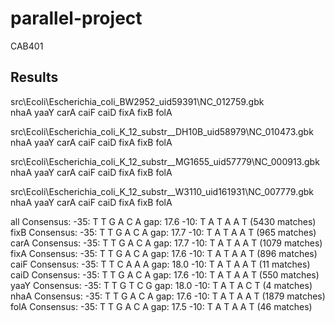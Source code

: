 # parallel-project
 CAB401



## Results
src\Ecoli\Escherichia_coli_BW2952_uid59391\NC_012759.gbk  
nhaA
yaaY
carA
caiF
caiD
fixA
fixB
folA

src\Ecoli\Escherichia_coli_K_12_substr__DH10B_uid58979\NC_010473.gbk  
nhaA
yaaY
carA
caiF
caiD
fixA
fixB
folA

src\Ecoli\Escherichia_coli_K_12_substr__MG1655_uid57779\NC_000913.gbk
nhaA
yaaY
carA
caiF
caiD
fixA
fixB
folA

src\Ecoli\Escherichia_coli_K_12_substr__W3110_uid161931\NC_007779.gbk
nhaA
yaaY
carA
caiF
caiD
fixA
fixB
folA

all  Consensus: -35: T T G A C A gap: 17.6 -10: T A T A A T  (5430 matches)  
fixB  Consensus: -35: T T G A C A gap: 17.7 -10: T A T A A T  (965 matches)  
carA  Consensus: -35: T T G A C A gap: 17.7 -10: T A T A A T  (1079 matches)  
fixA  Consensus: -35: T T G A C A gap: 17.6 -10: T A T A A T  (896 matches)  
caiF  Consensus: -35: T T C A A A gap: 18.0 -10: T A T A A T  (11 matches)  
caiD  Consensus: -35: T T G A C A gap: 17.6 -10: T A T A A T  (550 matches)  
yaaY  Consensus: -35: T T G T C G gap: 18.0 -10: T A T A C T  (4 matches)  
nhaA  Consensus: -35: T T G A C A gap: 17.6 -10: T A T A A T  (1879 matches)  
folA  Consensus: -35: T T G A C A gap: 17.5 -10: T A T A A T  (46 matches)  